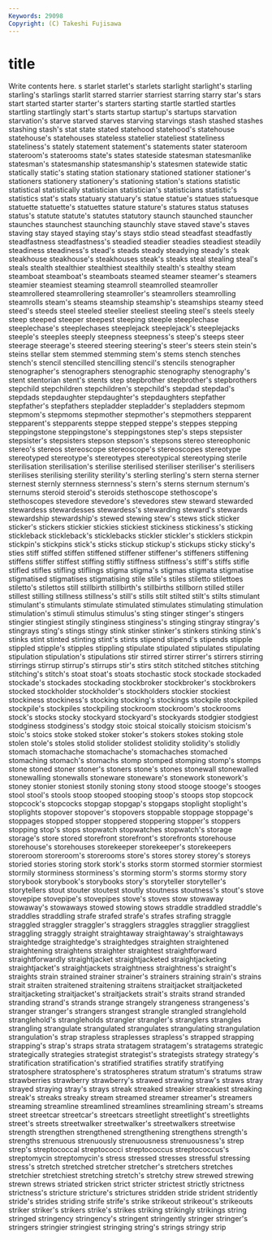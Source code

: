 ```yaml
---
Keywords: 29098 
Copyright: (C) Takeshi Fujisawa
---
```


# title

Write contents here.
s starlet starlet's
starlets starlight starlight's starling starling's starlings starlit starred starrier starriest
starring starry star's stars start started starter starter's starters starting
startle startled startles startling startlingly start's starts startup startup's startups
starvation starvation's starve starved starves starving starvings stash stashed stashes
stashing stash's stat state stated statehood statehood's statehouse statehouse's statehouses
stateless statelier stateliest stateliness stateliness's stately statement statement's statements stater
stateroom stateroom's staterooms state's states stateside statesman statesmanlike statesman's statesmanship
statesmanship's statesmen statewide static statically static's stating station stationary stationed
stationer stationer's stationers stationery stationery's stationing station's stations statistic statistical
statistically statistician statistician's statisticians statistic's statistics stat's stats statuary statuary's
statue statue's statues statuesque statuette statuette's statuettes stature stature's statures
status statuses status's statute statute's statutes statutory staunch staunched stauncher
staunches staunchest staunching staunchly stave staved stave's staves staving stay
stayed staying stay's stays stdio stead steadfast steadfastly steadfastness steadfastness's
steadied steadier steadies steadiest steadily steadiness steadiness's stead's steads steady
steadying steady's steak steakhouse steakhouse's steakhouses steak's steaks steal stealing
steal's steals stealth stealthier stealthiest stealthily stealth's stealthy steam steamboat
steamboat's steamboats steamed steamer steamer's steamers steamier steamiest steaming steamroll
steamrolled steamroller steamrollered steamrollering steamroller's steamrollers steamrolling steamrolls steam's steams
steamship steamship's steamships steamy steed steed's steeds steel steeled steelier
steeliest steeling steel's steels steely steep steeped steeper steepest steeping
steeple steeplechase steeplechase's steeplechases steeplejack steeplejack's steeplejacks steeple's steeples steeply
steepness steepness's steep's steeps steer steerage steerage's steered steering steering's
steer's steers stein stein's steins stellar stem stemmed stemming stem's
stems stench stenches stench's stencil stencilled stencilling stencil's stencils stenographer
stenographer's stenographers stenographic stenography stenography's stent stentorian stent's stents step
stepbrother stepbrother's stepbrothers stepchild stepchildren stepchildren's stepchild's stepdad stepdad's stepdads
stepdaughter stepdaughter's stepdaughters stepfather stepfather's stepfathers stepladder stepladder's stepladders stepmom
stepmom's stepmoms stepmother stepmother's stepmothers stepparent stepparent's stepparents steppe stepped
steppe's steppes stepping steppingstone steppingstone's steppingstones step's steps stepsister stepsister's
stepsisters stepson stepson's stepsons stereo stereophonic stereo's stereos stereoscope stereoscope's
stereoscopes stereotype stereotyped stereotype's stereotypes stereotypical stereotyping sterile sterilisation sterilisation's
sterilise sterilised steriliser steriliser's sterilisers sterilises sterilising sterility sterility's sterling
sterling's stern sterna sterner sternest sternly sternness sternness's stern's sterns
sternum sternum's sternums steroid steroid's steroids stethoscope stethoscope's stethoscopes stevedore
stevedore's stevedores stew steward stewarded stewardess stewardesses stewardess's stewarding steward's
stewards stewardship stewardship's stewed stewing stew's stews stick sticker sticker's
stickers stickier stickies stickiest stickiness stickiness's sticking stickleback stickleback's sticklebacks
stickler stickler's sticklers stickpin stickpin's stickpins stick's sticks stickup stickup's
stickups sticky sticky's sties stiff stiffed stiffen stiffened stiffener stiffener's
stiffeners stiffening stiffens stiffer stiffest stiffing stiffly stiffness stiffness's stiff's
stiffs stifle stifled stifles stifling stiflings stigma stigma's stigmas stigmata
stigmatise stigmatised stigmatises stigmatising stile stile's stiles stiletto stilettoes stiletto's
stilettos still stillbirth stillbirth's stillbirths stillborn stilled stiller stillest stilling
stillness stillness's still's stills stilt stilted stilt's stilts stimulant stimulant's
stimulants stimulate stimulated stimulates stimulating stimulation stimulation's stimuli stimulus stimulus's
sting stinger stinger's stingers stingier stingiest stingily stinginess stinginess's stinging
stingray stingray's stingrays sting's stings stingy stink stinker stinker's stinkers
stinking stink's stinks stint stinted stinting stint's stints stipend stipend's
stipends stipple stippled stipple's stipples stippling stipulate stipulated stipulates stipulating
stipulation stipulation's stipulations stir stirred stirrer stirrer's stirrers stirring stirrings
stirrup stirrup's stirrups stir's stirs stitch stitched stitches stitching stitching's
stitch's stoat stoat's stoats stochastic stock stockade stockaded stockade's stockades
stockading stockbroker stockbroker's stockbrokers stocked stockholder stockholder's stockholders stockier stockiest
stockiness stockiness's stocking stocking's stockings stockpile stockpiled stockpile's stockpiles stockpiling
stockroom stockroom's stockrooms stock's stocks stocky stockyard stockyard's stockyards stodgier
stodgiest stodginess stodginess's stodgy stoic stoical stoically stoicism stoicism's stoic's
stoics stoke stoked stoker stoker's stokers stokes stoking stole stolen
stole's stoles stolid stolider stolidest stolidity stolidity's stolidly stomach stomachache
stomachache's stomachaches stomached stomaching stomach's stomachs stomp stomped stomping stomp's
stomps stone stoned stoner stoner's stoners stone's stones stonewall stonewalled
stonewalling stonewalls stoneware stoneware's stonework stonework's stoney stonier stoniest stonily
stoning stony stood stooge stooge's stooges stool stool's stools stoop
stooped stooping stoop's stoops stop stopcock stopcock's stopcocks stopgap stopgap's
stopgaps stoplight stoplight's stoplights stopover stopover's stopovers stoppable stoppage stoppage's
stoppages stopped stopper stoppered stoppering stopper's stoppers stopping stop's stops
stopwatch stopwatches stopwatch's storage storage's store stored storefront storefront's storefronts
storehouse storehouse's storehouses storekeeper storekeeper's storekeepers storeroom storeroom's storerooms store's
stores storey storey's storeys storied stories storing stork stork's storks
storm stormed stormier stormiest stormily storminess storminess's storming storm's storms
stormy story storybook storybook's storybooks story's storyteller storyteller's storytellers stout
stouter stoutest stoutly stoutness stoutness's stout's stove stovepipe stovepipe's stovepipes
stove's stoves stow stowaway stowaway's stowaways stowed stowing stows straddle
straddled straddle's straddles straddling strafe strafed strafe's strafes strafing straggle
straggled straggler straggler's stragglers straggles stragglier straggliest straggling straggly straight
straightaway straightaway's straightaways straightedge straightedge's straightedges straighten straightened straightening straightens
straighter straightest straightforward straightforwardly straightjacket straightjacketed straightjacketing straightjacket's straightjackets straightness
straightness's straight's straights strain strained strainer strainer's strainers straining strain's
strains strait straiten straitened straitening straitens straitjacket straitjacketed straitjacketing straitjacket's
straitjackets strait's straits strand stranded stranding strand's strands strange strangely
strangeness strangeness's stranger stranger's strangers strangest strangle strangled stranglehold stranglehold's
strangleholds strangler strangler's stranglers strangles strangling strangulate strangulated strangulates strangulating
strangulation strangulation's strap strapless straplesses strapless's strapped strapping strapping's strap's
straps strata stratagem stratagem's stratagems strategic strategically strategies strategist strategist's
strategists strategy strategy's stratification stratification's stratified stratifies stratify stratifying stratosphere
stratosphere's stratospheres stratum stratum's stratums straw strawberries strawberry strawberry's strawed
strawing straw's straws stray strayed straying stray's strays streak streaked
streakier streakiest streaking streak's streaks streaky stream streamed streamer streamer's
streamers streaming streamline streamlined streamlines streamlining stream's streams street streetcar
streetcar's streetcars streetlight streetlight's streetlights street's streets streetwalker streetwalker's streetwalkers
streetwise strength strengthen strengthened strengthening strengthens strength's strengths strenuous strenuously
strenuousness strenuousness's strep strep's streptococcal streptococci streptococcus streptococcus's streptomycin streptomycin's
stress stressed stresses stressful stressing stress's stretch stretched stretcher stretcher's
stretchers stretches stretchier stretchiest stretching stretch's stretchy strew strewed strewing
strewn strews striated stricken strict stricter strictest strictly strictness strictness's
stricture stricture's strictures stridden stride strident stridently stride's strides striding
strife strife's strike strikeout strikeout's strikeouts striker striker's strikers strike's
strikes striking strikingly strikings string stringed stringency stringency's stringent stringently
stringer stringer's stringers stringier stringiest stringing string's strings stringy strip
